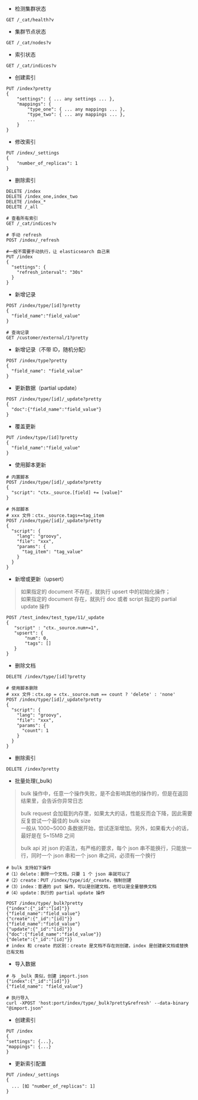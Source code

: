 
- 检测集群状态  
```
GET /_cat/health?v  
```

- 集群节点状态  
```
GET /_cat/nodes?v
```

- 索引状态  
```
GET /_cat/indices?v
```

- 创建索引  
```
PUT /index?pretty
{
    "settings": { ... any settings ... },
    "mappings": {
        "type_one": { ... any mappings ... },
        "type_two": { ... any mappings ... },
        ...
    }
}
```
- 修改索引
```
PUT /index/_settings
{
    "number_of_replicas": 1
}
```
- 删除索引
```
DELETE /index
DELETE /index_one,index_two
DELETE /index_*
DELETE /_all
```

```
# 查看所有索引
GET /_cat/indices?v
```

```
# 手动 refresh
POST /index/_refresh

#一般不需要手动执行，让 elasticsearch 自己来
PUT /index
{
  "settings": {
    "refresh_interval": "30s"
  }
}
```

- 新增记录  
```
POST /index/type/[id]?pretty
{
  "field_name":"field_value"
}

# 查询记录  
GET /customer/external/1?pretty
```

- 新增记录（不带 ID，随机分配）  
```
POST /index/type?pretty
{
  "field_name": "field_value"
}
```

- 更新数据（partial update）  
```
POST /index/type/[id]/_update?pretty
{
  "doc":{"field_name":"field_value"}
}
```

- 覆盖更新  
```
PUT /index/type/[id]?pretty
{
  "field_name":"field_value"
}
```

- 使用脚本更新  
```
# 内置脚本
POST /index/type/[id]/_update?pretty
{
  "script": "ctx._source.[field] += [value]"
}

# 外部脚本
# xxx 文件：ctx._source.tags+=tag_item
POST /index/type/[id]/_update?pretty
{
  "script": {
    "lang": "groovy", 
    "file": "xxx",
    "params": {
      "tag_item": "tag_value"
    }
  }
}
```

- 新增或更新（upsert）
> 如果指定的 document 不存在，就执行 upsert 中的初始化操作；  
> 如果指定的 document 存在，就执行 doc 或者 script 指定的 partial update 操作
```
POST /test_index/test_type/11/_update
{
   "script" : "ctx._source.num+=1",
   "upsert": {
       "num": 0,
       "tags": []
   }
}
```

- 删除文档  
```
DELETE /index/type/[id]?pretty

# 使用脚本删除
# xxx 文件：ctx.op = ctx._source.num == count ? 'delete' : 'none'
POST /index/type/[id]/_update?pretty
{
  "script": {
    "lang": "groovy",
    "file": "xxx",
    "params": {
      "count": 1
    }
  }
}
```

- 删除索引  
```
DELETE /index?pretty
```

- 批量处理(_bulk)
> bulk 操作中，任意一个操作失败，是不会影响其他的操作的，但是在返回结果里，会告诉你异常日志  
> 
> bulk request 会加载到内存里，如果太大的话，性能反而会下降，因此需要反复尝试一个最佳的 bulk size  
> 一般从 1000\~5000 条数据开始，尝试逐渐增加。另外，如果看大小的话，最好是在 5\~15MB 之间  
> 
> bulk api 对 json 的语法，有严格的要求，每个 json 串不能换行，只能放一行，同时一个 json 串和一个 json 串之间，必须有一个换行

```
# bulk 支持如下操作
#（1）delete：删除一个文档，只要 1 个 json 串就可以了
#（2）create：PUT /index/type/id/_create，强制创建
#（3）index：普通的 put 操作，可以是创建文档，也可以是全量替换文档
#（4）update：执行的 partial update 操作

POST /index/type/_bulk?pretty
{"index":{"_id":"[id]"}}
{"field_name":"field_value"}
{"create":{"_id":"[id]"}}
{"field_name":"field_value"}
{"update":{"_id":"[id]"}}
{"doc":{"field_name":"field_value"}}
{"delete":{"_id":"[id]"}}
# index 和 create 的区别：create 是文档不存在则创建，index 是创建新文档或替换已有文档
```

- 导入数据
```
# 与 _bulk 类似，创建 import.json
{"index":{"_id":"[id]"}}
{"field_name": "field_value"}

# 执行导入
curl -XPOST 'host:port/index/type/_bulk?pretty&refresh' --data-binary "@import.json"
```

- 创建索引
```
PUT /index
{
"settings": {...},
"mappings": {...}
}
```

- 更新索引配置
```
PUT /index/_settings
{
  ... [如 "number_of_replicas": 1]
}
```

